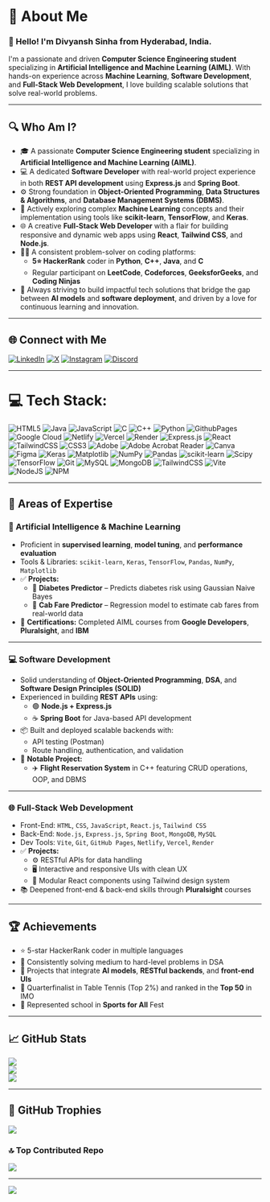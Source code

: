 # 💫 About Me
### 👋 Hello! I'm **Divyansh Sinha** from Hyderabad, India.

I'm a passionate and driven **Computer Science Engineering student** specializing in **Artificial Intelligence and Machine Learning (AIML)**. With hands-on experience across **Machine Learning**, **Software Development**, and **Full-Stack Web Development**, I love building scalable solutions that solve real-world problems.

---

## 🔍 Who Am I?

- 🎓 A passionate **Computer Science Engineering student** specializing in **Artificial Intelligence and Machine Learning (AIML)**.
- 💻 A dedicated **Software Developer** with real-world project experience in both **REST API development** using **Express.js** and **Spring Boot**.
- ⚙️ Strong foundation in **Object-Oriented Programming**, **Data Structures & Algorithms**, and **Database Management Systems (DBMS)**.
- 🧠 Actively exploring complex **Machine Learning** concepts and their implementation using tools like **scikit-learn**, **TensorFlow**, and **Keras**.
- 🌐 A creative **Full-Stack Web Developer** with a flair for building responsive and dynamic web apps using **React**, **Tailwind CSS**, and **Node.js**.
- 🧑‍💻 A consistent problem-solver on coding platforms:
  - **5⭐ HackerRank** coder in **Python**, **C++**, **Java**, and **C**
  - Regular participant on **LeetCode**, **Codeforces**, **GeeksforGeeks**, and **Coding Ninjas**
- 🚀 Always striving to build impactful tech solutions that bridge the gap between **AI models** and **software deployment**, and driven by a love for continuous learning and innovation.
  

---

## 🌐 Connect with Me
[![LinkedIn](https://img.shields.io/badge/LinkedIn-%230077B5.svg?logo=linkedin&logoColor=white)](https://linkedin.com/in/divyanshsinha2004)
[![X](https://img.shields.io/badge/X-black.svg?logo=X&logoColor=white)](https://x.com/divyansh2004ind)
[![Instagram](https://img.shields.io/badge/Instagram-%23E4405F.svg?logo=Instagram&logoColor=white)](https://instagram.com/_divyansh.sinha_)
[![Discord](https://img.shields.io/badge/Discord-%237289DA.svg?logo=discord&logoColor=white)](https://discord.gg/086658)

---

# 💻 Tech Stack:
![HTML5](https://img.shields.io/badge/html5-%23E34F26.svg?style=flat-square&logo=html5&logoColor=white) ![Java](https://img.shields.io/badge/java-%23ED8B00.svg?style=flat-square&logo=openjdk&logoColor=white) ![JavaScript](https://img.shields.io/badge/javascript-%23323330.svg?style=flat-square&logo=javascript&logoColor=%23F7DF1E) ![C](https://img.shields.io/badge/c-%2300599C.svg?style=flat-square&logo=c&logoColor=white) ![C++](https://img.shields.io/badge/c++-%2300599C.svg?style=flat-square&logo=c%2B%2B&logoColor=white) ![Python](https://img.shields.io/badge/python-3670A0?style=flat-square&logo=python&logoColor=ffdd54) ![GithubPages](https://img.shields.io/badge/github%20pages-121013?style=flat-square&logo=github&logoColor=white) ![Google Cloud](https://img.shields.io/badge/GoogleCloud-%234285F4.svg?style=flat-square&logo=google-cloud&logoColor=white) ![Netlify](https://img.shields.io/badge/netlify-%23000000.svg?style=flat-square&logo=netlify&logoColor=#00C7B7) ![Vercel](https://img.shields.io/badge/vercel-%23000000.svg?style=flat-square&logo=vercel&logoColor=white) ![Render](https://img.shields.io/badge/Render-%46E3B7.svg?style=flat-square&logo=render&logoColor=white) ![Express.js](https://img.shields.io/badge/express.js-%23404d59.svg?style=flat-square&logo=express&logoColor=%2361DAFB) ![React](https://img.shields.io/badge/react-%2320232a.svg?style=flat-square&logo=react&logoColor=%2361DAFB) ![TailwindCSS](https://img.shields.io/badge/tailwindcss-%2338B2AC.svg?style=flat-square&logo=tailwind-css&logoColor=white) ![CSS3](https://img.shields.io/badge/css3-%231572B6.svg?style=flat-square&logo=css3&logoColor=white) ![Adobe](https://img.shields.io/badge/adobe-%23FF0000.svg?style=flat-square&logo=adobe&logoColor=white) ![Adobe Acrobat Reader](https://img.shields.io/badge/Adobe%20Acrobat%20Reader-EC1C24.svg?style=flat-square&logo=Adobe%20Acrobat%20Reader&logoColor=white) ![Canva](https://img.shields.io/badge/Canva-%2300C4CC.svg?style=flat-square&logo=Canva&logoColor=white) ![Figma](https://img.shields.io/badge/figma-%23F24E1E.svg?style=flat-square&logo=figma&logoColor=white) ![Keras](https://img.shields.io/badge/Keras-%23D00000.svg?style=flat-square&logo=Keras&logoColor=white) ![Matplotlib](https://img.shields.io/badge/Matplotlib-%23ffffff.svg?style=flat-square&logo=Matplotlib&logoColor=black) ![NumPy](https://img.shields.io/badge/numpy-%23013243.svg?style=flat-square&logo=numpy&logoColor=white) ![Pandas](https://img.shields.io/badge/pandas-%23150458.svg?style=flat-square&logo=pandas&logoColor=white) ![scikit-learn](https://img.shields.io/badge/scikit--learn-%23F7931E.svg?style=flat-square&logo=scikit-learn&logoColor=white) ![Scipy](https://img.shields.io/badge/SciPy-%230C55A5.svg?style=flat-square&logo=scipy&logoColor=%white) ![TensorFlow](https://img.shields.io/badge/TensorFlow-%23FF6F00.svg?style=flat-square&logo=TensorFlow&logoColor=white) ![Git](https://img.shields.io/badge/git-%23F05033.svg?style=flat-square&logo=git&logoColor=white) ![MySQL](https://img.shields.io/badge/mysql-4479A1.svg?style=flat-square&logo=mysql&logoColor=white) ![MongoDB](https://img.shields.io/badge/MongoDB-%234ea94b.svg?style=flat-square&logo=mongodb&logoColor=white) ![TailwindCSS](https://img.shields.io/badge/tailwindcss-%2338B2AC.svg?style=flat-square&logo=tailwind-css&logoColor=white) ![Vite](https://img.shields.io/badge/vite-%23646CFF.svg?style=flat-square&logo=vite&logoColor=white) ![NodeJS](https://img.shields.io/badge/node.js-6DA55F?style=flat-square&logo=node.js&logoColor=white) ![NPM](https://img.shields.io/badge/NPM-%23CB3837.svg?style=flat-square&logo=npm&logoColor=white)

---

## 🧠 Areas of Expertise

### 🧩 Artificial Intelligence & Machine Learning
- Proficient in **supervised learning**, **model tuning**, and **performance evaluation**
- Tools & Libraries: `scikit-learn`, `Keras`, `TensorFlow`, `Pandas`, `NumPy`, `Matplotlib`
- ✅ **Projects:**
  - 🧪 **Diabetes Predictor** – Predicts diabetes risk using Gaussian Naive Bayes  
  - 🚕 **Cab Fare Predictor** – Regression model to estimate cab fares from real-world data  
- 📜 **Certifications:** Completed AIML courses from **Google Developers**, **Pluralsight**, and **IBM**

---

### 💻 Software Development
- Solid understanding of **Object-Oriented Programming**, **DSA**, and **Software Design Principles (SOLID)**  
- Experienced in building **REST APIs** using:
  - 🟢 **Node.js + Express.js**
  - ☕ **Spring Boot** for Java-based API development
- 📦 Built and deployed scalable backends with:
  - API testing (Postman)
  - Route handling, authentication, and validation
- 🛫 **Notable Project:**  
  - ✈️ **Flight Reservation System** in C++ featuring CRUD operations, OOP, and DBMS

---

### 🌐 Full-Stack Web Development
- Front-End: `HTML`, `CSS`, `JavaScript`, `React.js`, `Tailwind CSS`  
- Back-End: `Node.js`, `Express.js`, `Spring Boot`, `MongoDB`, `MySQL`  
- Dev Tools: `Vite`, `Git`, `GitHub Pages`, `Netlify`, `Vercel`, `Render`
- ✅ **Projects:**
  - ⚙️ RESTful APIs for data handling
  - 🖥️ Interactive and responsive UIs with clean UX  
  - 🧱 Modular React components using Tailwind design system  
- 📚 Deepened front-end & back-end skills through **Pluralsight** courses

---

## 🏆 Achievements
- ⭐ 5-star HackerRank coder in multiple languages  
- 🧠 Consistently solving medium to hard-level problems in DSA  
- 🧩 Projects that integrate **AI models**, **RESTful backends**, and **front-end UIs**  
- 🏓 Quarterfinalist in Table Tennis (Top 2%) and ranked in the **Top 50** in IMO  
- 🧮 Represented school in **Sports for All** Fest

---

## 📈 GitHub Stats
![](https://github-readme-stats.vercel.app/api?username=CaptainDevon&theme=radical&hide_border=true&include_all_commits=true&count_private=true)<br/>
![](https://github-readme-streak-stats.herokuapp.com/?user=CaptainDevon&theme=radical&hide_border=true)<br/>
![](https://github-readme-stats.vercel.app/api/top-langs/?username=CaptainDevon&theme=radical&hide_border=true&layout=compact)

---

## 🏅 GitHub Trophies
![](https://github-profile-trophy.vercel.app/?username=CaptainDevon&theme=radical&no-frame=false&no-bg=false&margin-w=4)

### 🔝 Top Contributed Repo
![](https://github-contributor-stats.vercel.app/api?username=CaptainDevon&limit=5&theme=radical&combine_all_yearly_contributions=true)

---


[![](https://visitcount.itsvg.in/api?id=CaptainDevon&icon=5&color=5)](https://visitcount.itsvg.in)

<!-- README built and customized with ❤️ using GPRM (https://gprm.itsvg.in) -->
